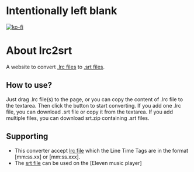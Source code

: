 # Intentionally left blank
[![ko-fi](https://ko-fi.com/img/githubbutton_sm.svg)](https://ko-fi.com/A0A4C6JLE)

# About lrc2srt
A website to convert [.lrc files](https://en.wikipedia.org/wiki/LRC_(file_format)) to [.srt files](https://en.wikipedia.org/wiki/SubRip#SubRip_text_file_format). 
## How to use?
Just drag .lrc file(s) to the page, or you can copy the content of .lrc file to the textarea. Then click the button to start converting.
If you add one .lrc file, you can download .srt file or copy it from the textarea.
If you add multiple files, you can download srt.zip containing .srt files.

## Supporting
- This converter accept [lrc file](https://en.wikipedia.org/wiki/LRC_(file_format)) which the Line Time Tags are in the format [mm:ss.xx] or [mm:ss.xxx].
- The [srt file](https://en.wikipedia.org/wiki/SubRip#SubRip_text_file_format) can be used on the [Eleven music player]
